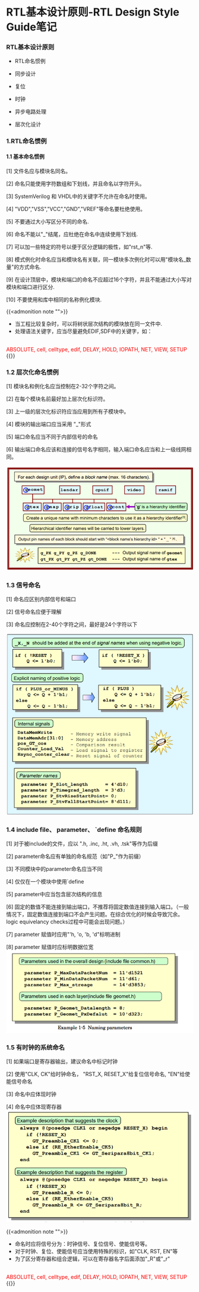 # RTL基本设计原则-RTL Design Style Guide笔记


### RTL基本设计原则
* RTL命名惯例

* 同步设计

* 复位

* 时钟

* 异步电路处理

* 层次化设计

<!--more-->

### 1.RTL命名惯例

#### 1.1 基本命名惯例

[1] 文件名应与模块名同名。

[2] 命名只能使用字符数组和下划线，并且命名以字符开头。

[3] SystemVerilog 和 VHDL中的关键字不允许在命名时使用。

[4] "VDD","VSS","VCC","GND","VREF"等命名要杜绝使用。

[5] 不要通过大小写区分不同的命名.

[6] 命名不能以"_"结尾，应杜绝在命名中连续使用下划线.

[7] 可以加一些特定的符号以便于区分逻辑的极性，如"rst_n"等.

[8] 模式例化时命名应当和模块名有关联，同一模块多次例化时可以用"模块名_数量"的方式命名.

[9] 在设计顶层中，模块和端口的命名不应超过16个字符，并且不能通过大小写对模块和端口进行区分.

[10] 不要使用和库中相同的名称例化模块.

{{<admonition note "">}}
* 当工程比较复杂时，可以将树状层次结构的模块放在同一文件中.
* 处理语法关键字，应当尽量避免EDIF,SDF中的关键字，如：
<br>
    <font color=red>ABSOLUTE, cell, celltype, edif, DELAY, HOLD, IOPATH, NET, VIEW, SETUP</font>
{{</admonition>}}
<br>

### 1.2 层次化命名惯例

[1] 模块名和例化名应当控制在2-32个字符之间。

[2] 在每个模块名前最好加上层次化标识符。

[3] 上一级的层次化标识符应当应用到所有子模块中。

[4] 模块的输出端口应当采用 "<hierarchy identification character>_<xxxx>"形式

[5] 端口命名应当不同于内部信号的命名

[6] 输出端口命名应该和连接的信号名字相同，输入端口命名应当和上一级线网相同。

!["hierarchy_naming"](/images/RTL_DESIGN_STYLE/naming.png)

### 1.3 信号命名

[1] 命名应区别内部信号和端口

[2] 信号命名应便于理解

[3] 命名应控制在2-40个字符之间，最好是24个字符以下

![""](/images/RTL_DESIGN_STYLE/1-3.png)

### 1.4 include file、 parameter、 `define 命名规则

[1] 对于被include的文件，应以 ".h, .inc, .ht, .vh, .tsk"等作为后缀

[2] parameter命名应有单独的命名规范（如"P_"作为前缀）

[3] 不同模块中的parameter命名应当不同

[4] 仅仅在一个模块中使用`define

[5] parameter中应当包含层次结构的信息

[6] 固定的数值不能连接到输出端口，不推荐将固定数值连接到输入端口。（一般情况下，固定数值连接到端口不会产生问题。在综合优化的时候会导致冗余。logic equivelancy checks过程中可能会出现问题。）

[7] parameter 赋值时应用"'h, 'o, 'b, 'd"标明进制

[8] parameter 赋值时应标明数据位宽
![""](/images/RTL_DESIGN_STYLE/1-5.png)
### 1.5 有时钟的系统命名

[1] 如果端口是寄存器输出，建议命名中标记时钟

[2] 使用"CLK, CK"给时钟命名， "RST_X, RESET_X"给复位信号命名, "EN"给使能信号命名

[3] 命名中应体现时钟

[4] 命名中应体现寄存器
![""](/images/RTL_DESIGN_STYLE/1-6.png)

{{<admonition note "">}}
* 命名时应将信号分为：时钟信号、复位信号、使能信号等。
* 对于时钟、复位、使能信号应当使用特殊的标识，如"CLK, RST, EN"等
* 为了区分寄存器和组合逻辑，可以在寄存器名字后面添加"_R"或"_r"
<br>
    <font color=red>ABSOLUTE, cell, celltype, edif, DELAY, HOLD, IOPATH, NET, VIEW, SETUP</font>
{{</admonition>}}


